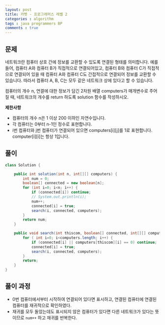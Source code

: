 ```yaml
---
layout: post
title: 카펫 - 프로그래머스 레벨 2
categories : algorithm
tags : java programmers BP
comments : true
---
```


## 문제
네트워크란 컴퓨터 상호 간에 정보를 교환할 수 있도록 연결된 형태를 의미합니다. 예를 들어, 컴퓨터 A와 컴퓨터 B가 직접적으로 연결되어있고, 컴퓨터 B와 컴퓨터 C가 직접적으로 연결되어 있을 때 컴퓨터 A와 컴퓨터 C도 간접적으로 연결되어 정보를 교환할 수 있습니다. 따라서 컴퓨터 A, B, C는 모두 같은 네트워크 상에 있다고 할 수 있습니다.

컴퓨터의 개수 n, 연결에 대한 정보가 담긴 2차원 배열 computers가 매개변수로 주어질 때, 네트워크의 개수를 return 하도록 solution 함수를 작성하시오.

**제한사항**
- 컴퓨터의 개수 n은 1 이상 200 이하인 자연수입니다.
- 각 컴퓨터는 0부터 n-1인 정수로 표현합니다.
- i번 컴퓨터와 j번 컴퓨터가 연결되어 있으면 computers[i][j]를 1로 표현합니다.
computer[i][i]는 항상 1입니다.

## 풀이

```java
class Solution {

    public int solution(int n, int[][] computers) {
        int num = 0;
        boolean[] connected = new boolean[n];
        for (int i=0; i<n; i++) {
            if (connected[i]) continue;
            // System.out.println(i);
            num++;
            connected[i] = true;
            search(i, connected, computers);
        }
        return num;
    }

    public void search(int thiscom, boolean[] connected, int[][] computers) {
        for ( int i=0; i<computers.length; i++) {
            if (connected[i] || computers[thiscom][i] == 0) continue;
            connected[i] = true;
            search(i, connected, computers);
        }
        return;
    }
}
```

## 풀이 과정
- 0번 컴퓨터에서부터 시작하여 연결되어 있다면 표시하고, 연결된 컴퓨터에 연결된 컴퓨터를 재귀적으로 확인하였다.
- 재귀를 모두 돌았는데도 표시되지 않은 컴퓨터가 있다면 다른 네트워크가 있다는 뜻이므로 `num++` 하고 재귀를 반복한다.
